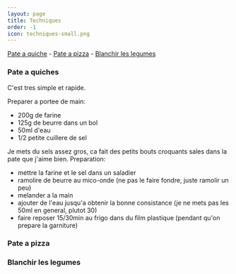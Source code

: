 ```yaml
---
layout: page
title: Techniques
order: -1
icon: techniques-small.png
---
```


[Pate a quiche](/techniques#pate-quiche) - [Pate a
pizza](/techniques#pate-pizza) - [Blanchir les legumes](/techniques#blanchir)


### <a name="pate-quiche"></a> Pate a quiches

C'est tres simple et rapide.

Preparer a portee de main:

- 200g de farine
- 125g de beurre dans un bol
- 50ml d'eau
- 1/2 petite cuillere de sel

Je mets du sels assez gros, ca fait des petits bouts croquants sales dans la pate que j'aime bien. Preparation:

- mettre la farine et le sel dans un saladier
- ramolire de beurre au mico-onde (ne pas le faire fondre, juste ramolir un peu)
- melander a la main
- ajouter de l'eau jusqu'a obtenir la bonne consistance (je ne mets pas les 50ml
  en general, plutot 30)
- faire reposer 15/30min au frigo dans du film plastique (pendant qu'on prepare
  la garniture)

### <a name="pate-pizza"></a> Pate a pizza

### <a name="blanchir"></a> Blanchir les legumes
